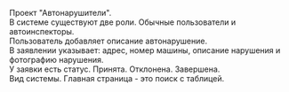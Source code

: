 Проект "Автонарушители".  
В системе существуют две роли. Обычные пользователи и автоинспекторы.  
Пользователь добавляет описание автонарушение.  
В заявлении указывает: адрес, номер машины, описание нарушения и фотографию нарушения.  
У заявки есть статус. Принята. Отклонена. Завершена.  
Вид системы. Главная страница - это поиск с таблицей.